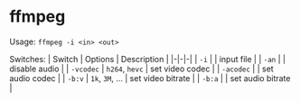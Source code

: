 # ffmpeg

Usage: `ffmpeg -i <in> <out>`

Switches:
| Switch | Options | Description |
|-|-|-|
| `-i` | | input file |
| `-an` | | disable audio |
| `-vcodec` | `h264`, `hevc` | set video codec |
| `-acodec` | | set audio codec |
| `-b:v` | `1k`, `3M`, ... | set video bitrate |
| `-b:a` | | set audio bitrate |
